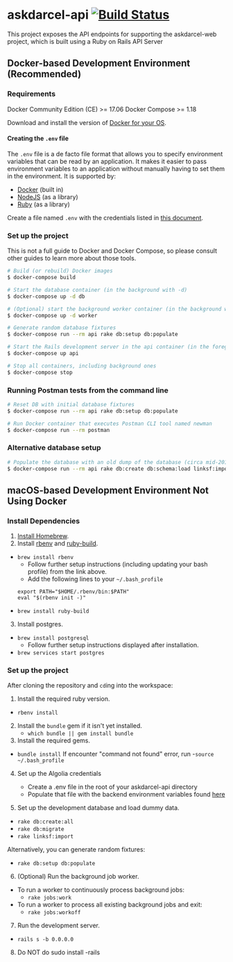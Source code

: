 # askdarcel-api [![Build Status](https://travis-ci.org/ShelterTechSF/askdarcel-api.svg?branch=master)](https://travis-ci.org/ShelterTechSF/askdarcel-api)

This project exposes the API endpoints for supporting the askdarcel-web project, which is built using a Ruby on Rails API Server

## Docker-based Development Environment (Recommended)

### Requirements

Docker Community Edition (CE) >= 17.06
Docker Compose >= 1.18

Download and install the version of [Docker for your OS](https://www.docker.com/community-edition#/download).

#### Creating the `.env` file

The `.env` file is a de facto file format that allows you to specify environment
variables that can be read by an application. It makes it easier to pass
environment variables to an application without manually having to set them in
the environment. It is supported by:
- [Docker](https://code.visualstudio.com/docs/python/environments) (built in)
- [NodeJS](https://www.npmjs.com/package/dotenv) (as a library)
- [Ruby](https://github.com/bkeepers/dotenv) (as a library)

Create a file named `.env` with the credentials listed in [this
document](https://sheltertech.quip.com/2ft5Ax19Kc6h).

### Set up the project

This is not a full guide to Docker and Docker Compose, so please consult other
guides to learn more about those tools.

```sh
# Build (or rebuild) Docker images
$ docker-compose build

# Start the database container (in the background with -d)
$ docker-compose up -d db

# (Optional) start the background worker container (in the background with -d)
$ docker-compose up -d worker

# Generate random database fixtures
$ docker-compose run --rm api rake db:setup db:populate

# Start the Rails development server in the api container (in the foreground)
$ docker-compose up api

# Stop all containers, including background ones
$ docker-compose stop
```


### Running Postman tests from the command line

```sh
# Reset DB with initial database fixtures
$ docker-compose run --rm api rake db:setup db:populate

# Run Docker container that executes Postman CLI tool named newman
$ docker-compose run --rm postman
```

### Alternative database setup

```sh
# Populate the database with an old dump of the database (circa mid-2017)
$ docker-compose run --rm api rake db:create db:schema:load linksf:import
```

## macOS-based Development Environment Not Using Docker


### Install Dependencies

1. [Install Homebrew](http://brew.sh/).
2. Install [rbenv](https://github.com/rbenv/rbenv) and [ruby-build](https://github.com/rbenv/ruby-build#readme).
  - `brew install rbenv`
    + Follow further setup instructions (including updating your bash
      profile) from the link above.
    + Add the following lines to your `~/.bash_profile`
    ```
    export PATH="$HOME/.rbenv/bin:$PATH"
    eval "$(rbenv init -)"
    ```
  - `brew install ruby-build`
3. Install postgres.
  - `brew install postgresql`
    + Follow further setup instructions displayed after installation.
  - `brew services start postgres`


### Set up the project

After cloning the repository and `cd`ing into the workspace:

1. Install the required ruby version.
  - `rbenv install`
2. Install the `bundle` gem if it isn't yet installed.
      - `which bundle || gem install bundle`
3. Install the required gems.
  - `bundle install`
  If encounter "command not found" error, run
  -`source ~/.bash_profile`

4. Set up the Algolia credentials
    - Create a .env file in the root of your askdarcel-api directory
    - Populate that file with the backend environment variables found [here](https://sheltertech.quip.com/2ft5Ax19Kc6h)

5. Set up the development database and load dummy data.
  - `rake db:create:all`
  - `rake db:migrate`
  - `rake linksf:import`

  Alternatively, you can generate random fixtures:
  - `rake db:setup db:populate`

6. (Optional) Run the background job worker.
  - To run a worker to continuously process background jobs:
    - `rake jobs:work`
  - To run a worker to process all existing background jobs and exit:
    - `rake jobs:workoff`

7. Run the development server.
  - `rails s -b 0.0.0.0`
8. Do NOT do sudo install -rails

